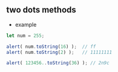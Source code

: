 ## two dots methods
- example
```javascript
let num = 255;

alert( num.toString(16) );  // ff
alert( num.toString(2) );   // 11111111

alert( 123456..toString(36) ); // 2n9c
```
